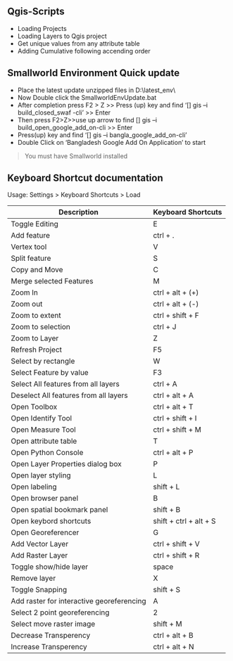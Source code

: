 ## Qgis-Scripts
- Loading Projects
- Loading Layers to Qgis project
- Get unique values from any attribute table
- Adding Cumulative following accending order

## Smallworld Environment Quick update

- Place the latest update unzipped files in D:\latest_env\
- Now Double click the SmallworldEnvUpdate.bat
- After completion press F2 > Z >> Press (up) key and find ‘[] gis –i build_closed_swaf -cli’ >> Enter
- Then press F2>Z>>use up arrow to find [] gis –i build_open_google_add_on-cli >> Enter
- Press(up) key and find ‘[] gis –i bangla_google_add_on-cli’
- Double Click on ‘Bangladesh Google Add On Application’ to start
> You must have Smallworld installed

## Keyboard Shortcut documentation
Usage:
Settings > Keyboard Shortcuts > Load

Description | Keyboard Shortcuts
--- | --- 
Toggle Editing | E
Add feature | ctrl + .
Vertex tool | V
Split feature | S 
Copy and Move | C 
Merge selected Features | M 
Zoom In | ctrl + alt + (+) 
Zoom out | ctrl + alt + (-) 
Zoom to extent | ctrl + shift + F 
Zoom to selection | ctrl + J
Zoom to Layer | Z 
Refresh Project | F5 
Select by rectangle | W 
Select Feature by value | F3 
Select All features from all layers | ctrl + A 
Deselect All features from all layers | ctrl + alt + A
Open Toolbox | ctrl + alt + T 
Open Identify Tool | ctrl + shift + I
Open Measure Tool | ctrl + shift + M 
Open attribute table | T 
Open Python Console | ctrl + alt + P 
Open Layer Properties dialog box | P
Open layer styling | L 
Open labeling | shift + L 
Open browser panel | B 
Open spatial bookmark panel | shift + B 
Open keybord shortcuts | shift + ctrl + alt + S 
Open Georeferencer | G 
Add Vector Layer | ctrl + shift + V 
Add Raster Layer | ctrl + shift + R 
Toggle show/hide layer | space
Remove layer | X
Toggle Snapping | shift + S
Add raster for interactive georeferencing | A
Select 2 point georeferencing | 2 
Select move raster image | shift + M 
Decrease Transperency | ctrl + alt + B
Increase Transperency | ctrl + alt + N
